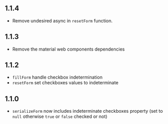 ## 1.1.4

- Remove undesired async in `resetForm` function.

## 1.1.3

- Remove the material web components dependencies

## 1.1.2

- `fillForm` handle checkbox indetermination
- `resetForm` set checkboxes values to indeterminate

## 1.1.0

- `serializeForm` now includes indeterminate checkboxes property (set to `null` otherwise `true` or `false` checked or not)
